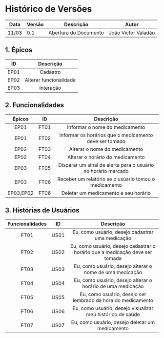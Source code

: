 # Histórico de Versões

Data|Versão|Descrição|Autor
-|-|-|-
11/03|0.1|Abertura do Documento| João Victor Valadão|


## 1. Épicos

|    ID   | Descrição | 
|:---:|:---:| 
|EP01|Cadastro|
|EP02|Alterar funcionalidade|
|EP03|Interação|

## 2. Funcionalidades

|    Épicos   |    ID   | Descrição | 
|:---:|:---:|:---:|
|EP01|FT01|Informar o nome do medicamento|
|EP01|FT02|Informar os horários que o medicamento deve ser tomado|
|EP02|FT03|Alterar o nome do medicamento|
|EP02|FT04|Alterar o horário do medicamento|
|EP03|FT05|Disparar um sinal de alerta para o usuário no horário marcado|
|EP03|FT06|Receber um relatório se o usúario tomou o medicamento|
|EP03,EP02|FT06|Deletar um medicamento e seu horário|


## 3. Histórias de Usuários

|Funcionalidades|ID|Descrição|
|:--:|-----|:--:|
|FT01|US01|Eu, como usuário, desejo cadastrar uma medicação| ✅
|FT02|US02|Eu, como usuário, desejo cadastrar o horário que a medicação deve ser tomada| ✅
|FT03|US03|Eu, como usuário, desejo alterar o nome de uma medicação| ✅
|FT04|US04|Eu, como usuário, desejo alterar o horário de uma medicação| ✅
|FT05|US05|Eu, como usuário, desejo ser lembrado da hora do medicamento| 
|FT06|US06|Eu, como usuário, desejo visualizar meu histórico de saúde| ✅
|FT07|US07|Eu, como usuário, desejo deletar um medicamento| ✅